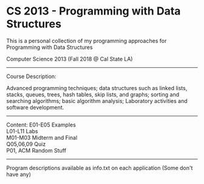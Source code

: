 # CS 2013 - Programming with Data Structures

This is a personal collection of my programming approaches for Programming with Data Structures

Computer Science 2013 (Fall 2018 @ Cal State LA)
****************************************************************************************************************************

Course Description:

Advanced programming techniques;  data structures such as linked lists, stacks, queues, trees, hash tables, 
skip lists, and graphs; sorting and searching algorithms; basic algorithm analysis; Laboratory activities and 
software development.

****************************************************************************************************************************

Content:
E01-E05 Examples<br>
L01-L11 Labs<br>
M01-M03 Midterm and Final<br>
Q05,06,09 Quiz<br>
P01, ACM Random Stuff<br>

****************************************************************************************************************************
Program descriptions available as info.txt on each application (Some don't have any)
